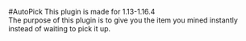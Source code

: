 #AutoPick
This plugin is made for 1.13-1.16.4
<br>
The purpose of this plugin is to give you the item you mined instantly instead of waiting to pick it up.
